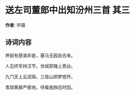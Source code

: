 # 送左司董郎中出知汾州三首  其三

**作者**: 华镇

## 诗词内容

养狙有感谁非是，塞马无因自去来。

人见终军持汉节，世闻郭隗上燕台。

九门天上云泥隔，三径山阴梦想开。

青琐黄扉严密地，待看旌旆应时回。

